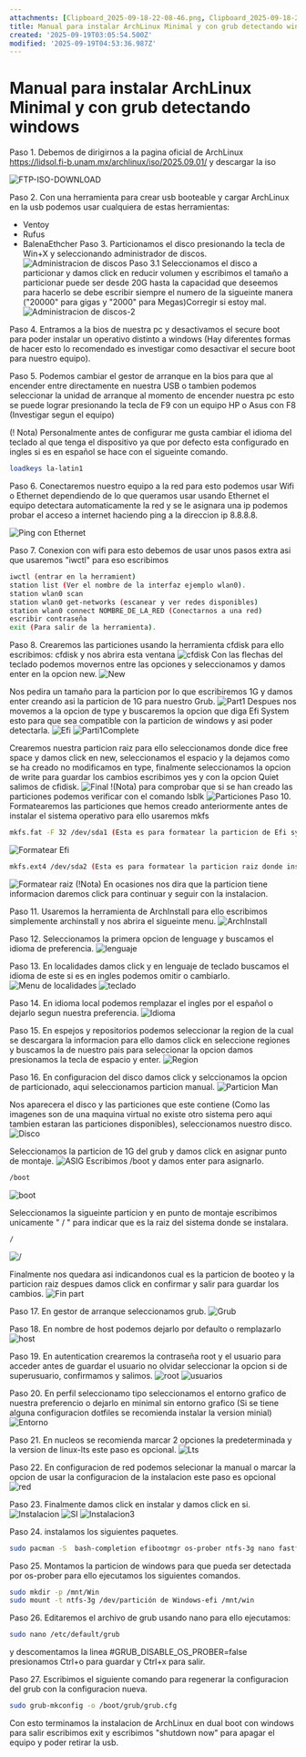 ```yaml
---
attachments: [Clipboard_2025-09-18-22-08-46.png, Clipboard_2025-09-18-22-12-09.png, Clipboard_2025-09-18-22-21-23.png, Clipboard_2025-09-18-22-30-41.png, Clipboard_2025-09-18-22-42-39.png, Clipboard_2025-09-18-22-44-06.png, Clipboard_2025-09-18-22-45-51.png, Clipboard_2025-09-18-22-47-09.png, Clipboard_2025-09-18-22-47-46.png, Clipboard_2025-09-18-22-51-01.png, Clipboard_2025-09-18-23-06-15.png, Clipboard_2025-09-18-23-06-51.png, Clipboard_2025-09-18-23-13-05.png, Clipboard_2025-09-18-23-14-25.png, Clipboard_2025-09-18-23-16-14.png, Clipboard_2025-09-18-23-17-05.png, Clipboard_2025-09-18-23-18-09.png, Clipboard_2025-09-18-23-18-51.png, Clipboard_2025-09-18-23-19-53.png, Clipboard_2025-09-18-23-21-57.png, Clipboard_2025-09-18-23-23-13.png, Clipboard_2025-09-18-23-24-53.png, Clipboard_2025-09-18-23-25-51.png, Clipboard_2025-09-18-23-26-57.png, Clipboard_2025-09-18-23-27-51.png, Clipboard_2025-09-18-23-30-22.png, Clipboard_2025-09-18-23-31-02.png, Clipboard_2025-09-18-23-31-51.png, Clipboard_2025-09-18-23-33-03.png, Clipboard_2025-09-18-23-33-36.png, Clipboard_2025-09-18-23-35-48.png, Clipboard_2025-09-18-23-36-45.png, Clipboard_2025-09-18-23-37-43.png, Clipboard_2025-09-18-23-38-11.png, Clipboard_2025-09-18-23-38-46.png, Clipboard_2025-09-18-23-40-22.png]
title: Manual para instalar ArchLinux Minimal y con grub detectando windows
created: '2025-09-19T03:05:54.500Z'
modified: '2025-09-19T04:53:36.987Z'
---
```


# Manual para instalar ArchLinux Minimal y con grub detectando windows 

Paso 1. Debemos de dirigirnos a la pagina oficial de ArchLinux https://lidsol.fi-b.unam.mx/archlinux/iso/2025.09.01/ y descargar la iso 

![FTP-ISO-DOWNLOAD](@attachment/Clipboard_2025-09-18-22-08-46.png)

Paso 2. Con una herramienta para crear usb booteable y cargar ArchLinux en la usb podemos usar cualquiera de estas herramientas:
* Ventoy
* Rufus
* BalenaEthcher
Paso 3. Particionamos el disco presionando la tecla de Win+X y seleccionando administrador de discos.
![Administracion de discos](@attachment/Clipboard_2025-09-18-22-12-09.png)
Paso 3.1  Seleccionamos el disco a particionar y damos click en reducir volumen y escribimos el tamaño a particionar puede ser desde 20G hasta la capacidad que deseemos para hacerlo se debe escribir siempre el numero de la sigueinte manera ("20000" para gigas y "2000" para Megas)Corregir si estoy mal.
![Administracion de discos-2](@attachment/Clipboard_2025-09-18-22-21-23.png)

Paso 4. Entramos a la bios de nuestra pc y desactivamos el secure boot para poder instalar un operativo distinto a windows (Hay diferentes formas de hacer esto lo recomendado es investigar como desactivar el secure boot para nuestro equipo).

Paso 5. Podemos cambiar el gestor de arranque en la bios para que al encender entre directamente en nuestra USB o tambien podemos seleccionar la unidad de arranque al momento de encender nuestra pc esto se puede lograr presionando la tecla de F9 con un equipo HP o Asus con F8 (Investigar segun el equipo)

(! Nota) Personalmente antes de configurar me gusta cambiar el idioma del teclado al que tenga el dispositivo ya que por defecto esta configurado en ingles si es en español se hace con el sigueinte comando.
 `````bash
 loadkeys la-latin1
 `````

Paso 6. Conectaremos nuestro equipo a la red para esto podemos usar Wifi o Ethernet dependiendo de lo que queramos usar usando Ethernet el equipo detectara automaticamente la red y se le asignara una ip podemos probar el acceso a internet haciendo ping a la direccion ip 8.8.8.8.

![Ping con Ethernet](@attachment/Clipboard_2025-09-18-22-30-41.png)

Paso 7. Conexion con wifi para esto debemos de usar unos pasos extra asi que usaremos "iwctl" para eso escribimos 
```````bash
iwctl (entrar en la herramient)
station list (Ver el nombre de la interfaz ejemplo wlan0).
station wlan0 scan
station wlan0 get-networks (escanear y ver redes disponibles)
station wlan0 connect NOMBRE_DE_LA_RED (Conectarnos a una red)
escribir contraseña
exit (Para salir de la herramienta).
```````

Paso 8. Crearemos las particiones usando la herramienta cfdisk para ello escribimos:
cfdisk y nos abrira esta ventana 
![cfdisk](@attachment/Clipboard_2025-09-18-22-42-39.png)
Con las flechas del teclado podemos movernos entre las opciones y seleccionamos y damos enter en la opcion new.
![New](@attachment/Clipboard_2025-09-18-22-44-06.png)

Nos pedira un tamaño para la particion por lo que escribiremos 1G y damos enter creando asi la particion de 1G para nuestro Grub.
![Part1](@attachment/Clipboard_2025-09-18-22-45-51.png)
Despues nos movemos a la opcion de type y buscaremos la opcion que diga Efi System esto para que sea compatible con la particion de windows y asi poder detectarla.
![Efi](@attachment/Clipboard_2025-09-18-22-47-09.png)
![Parti1Complete](@attachment/Clipboard_2025-09-18-22-47-46.png)

Crearemos nuestra particion raiz para ello seleccionamos donde dice free space y damos click en new, seleccionamos el espacio y la dejamos como se ha creado no modificamos en type, finalmente seleccionamos la opcion de write para guardar los cambios escribimos yes y con la opcion Quiet salimos de cfidisk.
![Final](@attachment/Clipboard_2025-09-18-22-51-01.png)
!(Nota) para comprobar que si se han creado las particiones podemos verificar con el comando lsblk
![Particiones](@attachment/Clipboard_2025-09-18-23-06-51.png)
Paso 10. Formatearemos las particiones que hemos creado anteriormente antes de instalar el sistema operativo para ello usaremos mkfs

```````bash
mkfs.fat -F 32 /dev/sda1 (Esta es para formatear la particion de Efi system comprobar la ruta antes de formatear)
```````
![Formatear Efi](@attachment/Clipboard_2025-09-18-23-13-05.png)

```````bash
mkfs.ext4 /dev/sda2 (Esta es para formatear la particion raiz donde instalaremos linux compronar la ruta antes de formatear)
```````
![Formatear raiz](@attachment/Clipboard_2025-09-18-23-14-25.png)
(!Nota) En ocasiones nos dira que la particion tiene informacion daremos click para continuar y seguir con la instalacion.

Paso 11. Usaremos la herramienta de ArchInstall para ello escribimos simplemente archinstall y nos abrira el sigueinte menu.
![ArchInstall](@attachment/Clipboard_2025-09-18-23-16-14.png)

Paso 12. Seleccionamos la primera opcion de lenguage y buscamos el idioma de preferencia.
![lenguaje](@attachment/Clipboard_2025-09-18-23-17-05.png)

Paso 13. En localidades damos click y en lenguaje de teclado buscamos el idioma de este si es en ingles podemos omitir o cambiarlo.
![Menu de localidades](@attachment/Clipboard_2025-09-18-23-18-51.png)
![teclado](@attachment/Clipboard_2025-09-18-23-18-09.png)

Paso 14. En idioma local podemos remplazar el ingles por el español o dejarlo segun nuestra preferencia.
![Idioma](@attachment/Clipboard_2025-09-18-23-19-53.png)

Paso 15. En espejos y repositorios podemos seleccionar la region de la cual se descargara la informacion para ello damos click en seleccione regiones y buscamos la de nuestro pais para seleccionar la opcion damos presionamos la tecla de espacio y enter.
![Region](@attachment/Clipboard_2025-09-18-23-21-57.png)

Paso 16. En configuracion del disco damos click y selccionamos la opcion de particionado, aqui seleccionamos particion manual.
![Particion Man](@attachment/Clipboard_2025-09-18-23-23-13.png)

Nos aparecera el disco y las particiones que este contiene (Como las imagenes son de una maquina virtual no existe otro sistema pero aqui tambien estaran las particiones disponibles), seleccionamos nuestro disco.
![Disco](@attachment/Clipboard_2025-09-18-23-24-53.png)

Seleccionamos la particion de 1G del grub y damos click en asignar punto de montaje.
![ASIG](@attachment/Clipboard_2025-09-18-23-25-51.png)
Escribimos /boot y damos enter para asignarlo.
```````bash
/boot
```````
![boot](@attachment/Clipboard_2025-09-18-23-26-57.png)

Seleccionamos la sigueinte particion y en punto de montaje escribimos unicamente " / " para indicar que es la raiz del sistema donde se instalara.
```````bash
/
```````
![/](@attachment/Clipboard_2025-09-18-23-27-51.png)

Finalmente nos quedara asi indicandonos cual es la particion de booteo y la particion raiz despues damos click en confirmar y salir para guardar los cambios.
![Fin part](@attachment/Clipboard_2025-09-18-23-30-22.png)

Paso 17. En gestor de arranque seleccionamos grub.
![Grub](@attachment/Clipboard_2025-09-18-23-31-02.png)

Paso 18. En nombre de host podemos dejarlo por defaulto o remplazarlo 
![host](@attachment/Clipboard_2025-09-18-23-31-51.png)

Paso 19. En autentication crearemos la contraseña root y el usuario para acceder antes de guardar el usuario no olvidar seleccionar la opcion si de superusuario, confirmamos y salimos.
![root](@attachment/Clipboard_2025-09-18-23-33-03.png)
![usuarios](@attachment/Clipboard_2025-09-18-23-33-36.png)

Paso 20. En perfil seleccionamo tipo seleccionamos el entorno grafico de nuestra preferencio o dejarlo en minimal sin entorno grafico (Si se tiene alguna configuracion dotfiles se recomienda instalar la version minial)
![Entorno](@attachment/Clipboard_2025-09-18-23-35-48.png)

Paso 21. En nucleos se recomienda marcar 2 opciones la predeterminada y la version de linux-lts este paso es opcional.
![Lts](@attachment/Clipboard_2025-09-18-23-36-45.png)

Paso 22. En configuracion de red podemos selecionar la manual o marcar la opcion de usar la configuracion de la instalacion este paso es opcional 
![red](@attachment/Clipboard_2025-09-18-23-37-43.png)

Paso 23. Finalmente damos click en instalar y damos click en si.
![Instalacion](@attachment/Clipboard_2025-09-18-23-38-11.png)
![SI](@attachment/Clipboard_2025-09-18-23-38-46.png)
![Instalacion3](@attachment/Clipboard_2025-09-18-23-40-22.png)

Paso 24. instalamos los siguientes paquetes.
```````bash
sudo pacman -S  bash-completion efibootmgr os-prober ntfs-3g nano fastfetch lolcat git iwd 
```````
Paso 25. Montamos la particion de windows para que pueda ser detectada por os-prober para ello ejecutamos los siguientes comandos.
```````bash
sudo mkdir -p /mnt/Win
sudo mount -t ntfs-3g /dev/partición de Windows-efi /mnt/win
```````
Paso 26. Editaremos el archivo de grub usando nano para ello ejecutamos:
```````bash
sudo nano /etc/default/grub
```````
y descomentamos la linea #GRUB_DISABLE_OS_PROBER=false presionamos Ctrl+o para guardar y Ctrl+x para salir.

Paso 27. Escribimos el siguiente comando para regenerar la configuracion del grub con la configuracion nueva.
```````bash
sudo grub-mkconfig -o /boot/grub/grub.cfg
```````

Con esto terminamos la instalacion de ArchLinux en dual boot con windows para salir escribimos exit y escribimos "shutdown now" para apagar el equipo y poder retirar la usb.

